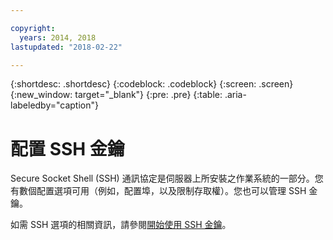 ```yaml
---

copyright:
  years: 2014, 2018
lastupdated: "2018-02-22"

---
```




{:shortdesc: .shortdesc}
{:codeblock: .codeblock}
{:screen: .screen}
{:new_window: target="_blank"}
{:pre: .pre}
{:table: .aria-labeledby="caption"}

# 配置 SSH 金鑰
Secure Socket Shell (SSH) 通訊協定是伺服器上所安裝之作業系統的一部分。您有數個配置選項可用（例如，配置埠，以及限制存取權）。您也可以管理 SSH 金鑰。

如需 SSH 選項的相關資訊，請參閱[開始使用 SSH 金鑰](/docs/infrastructure/ssh-keys/index.html)。
